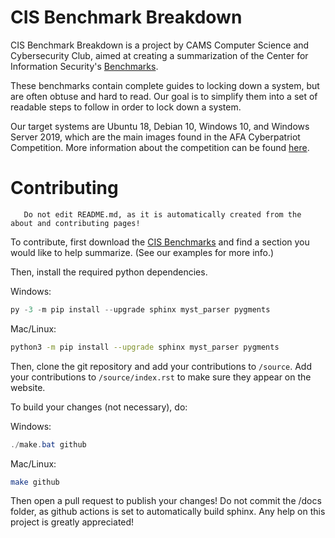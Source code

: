 # CIS Benchmark Breakdown

CIS Benchmark Breakdown is a project by CAMS Computer Science and Cybersecurity
Club, aimed at creating a summarization of the Center for Information
Security's [Benchmarks][CIS Benchmarks].

These benchmarks contain complete guides to locking down a system, but are
often obtuse and hard to read. Our goal is to simplify them into a set of
readable steps to follow in order to lock down a system.

Our target systems are Ubuntu 18, Debian 10, Windows 10, and Windows Server
2019, which are the main images found in the AFA Cyberpatriot Competition.
More information about the competition can be found [here][Cyberpatriot].

[CIS Benchmarks]: https://downloads.cisecurity.org/#/
[Cyberpatriot]: https://www.uscyberpatriot.org/home
[toc]: https://camscsc.github.io/CIS-Checklist-Breakdown/
# Contributing

```{important}
   Do not edit README.md, as it is automatically created from the about and contributing pages!
```

To contribute, first download the [CIS Benchmarks] and find a section you
would like to help summarize. (See our examples for more info.)

Then, install the required python dependencies.

Windows:

```powershell
py -3 -m pip install --upgrade sphinx myst_parser pygments
```

Mac/Linux:

```bash
python3 -m pip install --upgrade sphinx myst_parser pygments
```

Then, clone the git repository and add your contributions to `/source`. Add
your contributions to `/source/index.rst` to make sure they appear on the
website. 

To build your changes (not necessary), do:

Windows:

```powershell
./make.bat github
```

Mac/Linux:

```bash
make github
```

Then open a pull request to publish your changes! Do not commit the /docs 
folder, as github actions is set to automatically build sphinx. Any help 
on this project is greatly appreciated!

[CIS Benchmarks]: https://downloads.cisecurity.org/#/
